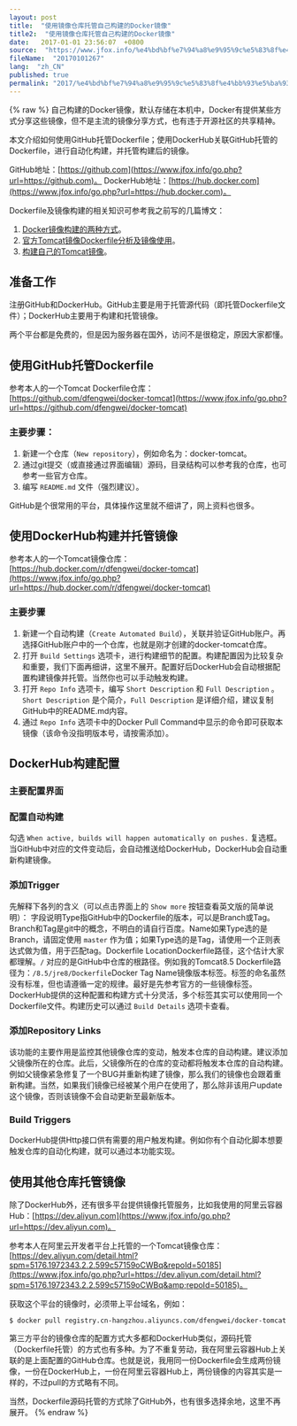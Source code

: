 ```yaml
---
layout: post
title:  "使用镜像仓库托管自己构建的Docker镜像"
title2:  "使用镜像仓库托管自己构建的Docker镜像"
date:   2017-01-01 23:56:07  +0800
source:  "https://www.jfox.info/%e4%bd%bf%e7%94%a8%e9%95%9c%e5%83%8f%e4%bb%93%e5%ba%93%e6%89%98%e7%ae%a1%e8%87%aa%e5%b7%b1%e6%9e%84%e5%bb%ba%e7%9a%84docker%e9%95%9c%e5%83%8f.html"
fileName:  "20170101267"
lang:  "zh_CN"
published: true
permalink: "2017/%e4%bd%bf%e7%94%a8%e9%95%9c%e5%83%8f%e4%bb%93%e5%ba%93%e6%89%98%e7%ae%a1%e8%87%aa%e5%b7%b1%e6%9e%84%e5%bb%ba%e7%9a%84docker%e9%95%9c%e5%83%8f.html"
---
```

{% raw %}
自己构建的Docker镜像，默认存储在本机中，Docker有提供某些方式分享这些镜像，但不是主流的镜像分享方式，也有违于开源社区的共享精神。

本文介绍如何使用GitHub托管Dockerfile；使用DockerHub关联GitHub托管的Dockerfile，进行自动化构建，并托管构建后的镜像。

GitHub地址：[https://github.com](https://www.jfox.info/go.php?url=https://github.com)。 DockerHub地址：[https://hub.docker.com](https://www.jfox.info/go.php?url=https://hub.docker.com)。

Dockerfile及镜像构建的相关知识可参考我之前写的几篇博文：

1. [Docker镜像构建的两种方式](https://www.jfox.info/go.php?url=http://www.cnblogs.com/dfengwei/p/7144788.html)。
2. [官方Tomcat镜像Dockerfile分析及镜像使用](https://www.jfox.info/go.php?url=http://www.cnblogs.com/dfengwei/p/7144937.html)。
3. [构建自己的Tomcat镜像](https://www.jfox.info/go.php?url=http://www.cnblogs.com/dfengwei/p/7145884.html)。

## 准备工作

注册GitHub和DockerHub。GitHub主要是用于托管源代码（即托管Dockerfile文件）；DockerHub主要用于构建和托管镜像。

两个平台都是免费的，但是因为服务器在国外，访问不是很稳定，原因大家都懂。

## 使用GitHub托管Dockerfile

参考本人的一个Tomcat Dockerfile仓库：[https://github.com/dfengwei/docker-tomcat](https://www.jfox.info/go.php?url=https://github.com/dfengwei/docker-tomcat)

### 主要步骤：

1. 新建一个仓库（`New repository`），例如命名为：docker-tomcat。
2. 通过git提交（或直接通过界面编辑）源码，目录结构可以参考我的仓库，也可参考一些官方仓库。
3. 编写 `README.md` 文件（强烈建议）。

GitHub是个很常用的平台，具体操作这里就不细讲了，网上资料也很多。

## 使用DockerHub构建并托管镜像

参考本人的一个Tomcat镜像仓库：[https://hub.docker.com/r/dfengwei/docker-tomcat](https://www.jfox.info/go.php?url=https://hub.docker.com/r/dfengwei/docker-tomcat)

### 主要步骤

1. 新建一个自动构建（`Create Automated Build`），关联并验证GitHub账户。再选择GitHub账户中的一个仓库，也就是刚才创建的docker-tomcat仓库。
2. 打开 `Build Settings` 选项卡，进行构建细节的配置。构建配置因为比较复杂和重要，我们下面再细讲，这里不展开。配置好后DockerHub会自动根据配置构建镜像并托管。当然你也可以手动触发构建。
3. 打开 `Repo Info` 选项卡，编写 `Short Description` 和 `Full Description` 。`Short Description` 是个简介，`Full Description` 是详细介绍，建议复制GitHub中的README.md内容。
4. 通过 `Repo Info` 选项卡中的Docker Pull Command中显示的命令即可获取本镜像（该命令没指明版本号，请按需添加）。

## DockerHub构建配置

### 主要配置界面

### 配置自动构建

勾选 `When active, builds will happen automatically on pushes.` 复选框。当GitHub中对应的文件变动后，会自动推送给DockerHub，DockerHub会自动重新构建镜像。

### 添加Trigger

先解释下各列的含义（可以点击界面上的 `Show more` 按钮查看英文版的简单说明）：
字段说明Type指GitHub中的Dockerfile的版本，可以是Branch或Tag。Branch和Tag是git中的概念，不明白的请自行百度。Name如果Type选的是Branch，请固定使用 `master` 作为值；如果Type选的是Tag，请使用一个正则表达式做为值，用于匹配tag。Dockerfile LocationDockerfile路径，这个估计大家都理解。`/` 对应的是GitHub中仓库的根路径。例如我的Tomcat8.5 Dockerfile路径为：`/8.5/jre8/Dockerfile`Docker Tag Name镜像版本标签。标签的命名虽然没有标准，但也请遵循一定的规律。最好是先参考官方的一些镜像标签。
DockerHub提供的这种配置和构建方式十分灵活，多个标签其实可以使用同一个Dockerfile文件。构建历史可以通过 `Build Details` 选项卡查看。

### 添加Repository Links

该功能的主要作用是监控其他镜像仓库的变动，触发本仓库的自动构建。建议添加父镜像所在的仓库。此后，父镜像所在的仓库的变动都将触发本仓库的自动构建。例如父镜像紧急修复了一个BUG并重新构建了镜像，那么我们的镜像也会跟着重新构建。当然，如果我们镜像已经被某个用户在使用了，那么除非该用户update这个镜像，否则该镜像不会自动更新至最新版本。

### Build Triggers

DockerHub提供Http接口供有需要的用户触发构建。例如你有个自动化脚本想要触发仓库的自动化构建，就可以通过本功能实现。

## 使用其他仓库托管镜像

除了DockerHub外，还有很多平台提供镜像托管服务，比如我使用的阿里云容器Hub：[https://dev.aliyun.com](https://www.jfox.info/go.php?url=https://dev.aliyun.com)。

参考本人在阿里云开发者平台上托管的一个Tomcat镜像仓库：[https://dev.aliyun.com/detail.html?spm=5176.1972343.2.2.599c57159oCWBq&repoId=50185](https://www.jfox.info/go.php?url=https://dev.aliyun.com/detail.html?spm=5176.1972343.2.2.599c57159oCWBq&amp;repoId=50185)。

获取这个平台的镜像时，必须带上平台域名，例如：

    $ docker pull registry.cn-hangzhou.aliyuncs.com/dfengwei/docker-tomcat

第三方平台的镜像仓库的配置方式大多都和DockerHub类似，源码托管（Dockerfile托管）的方式也有多种。为了不重复劳动，我在阿里云容器Hub上关联的是上面配置的GitHub仓库。也就是说，我用同一份Dockerfile会生成两份镜像，一份在DockerHub上，一份在阿里云容器Hub上，两份镜像的内容其实是一样的，不过pull的方式略有不同。

当然，Dockerfile源码托管的方式除了GitHub外，也有很多选择余地，这里不再展开。
{% endraw %}